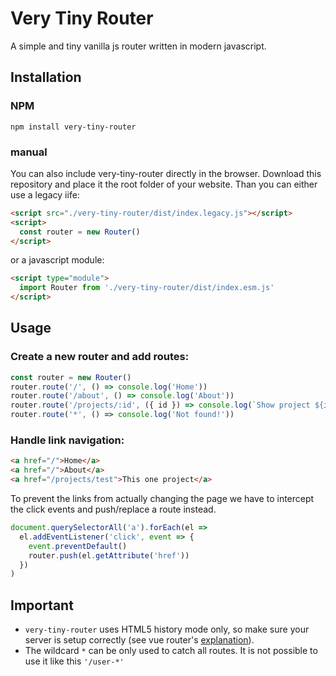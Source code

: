 # Very Tiny Router

A simple and tiny vanilla js router written in modern javascript.

## Installation

### NPM

`npm install very-tiny-router`

### manual

You can also include very-tiny-router directly in the browser. Download this
repository and place it the root folder of your website. Than you can either
use a legacy iife:

```html
<script src="./very-tiny-router/dist/index.legacy.js"></script>
<script>
  const router = new Router()
</script>
```

or a javascript module:

```html
<script type="module">
  import Router from './very-tiny-router/dist/index.esm.js'
</script>
```

## Usage

### Create a new router and add routes:

```js
const router = new Router()
router.route('/', () => console.log('Home'))
router.route('/about', () => console.log('About'))
router.route('/projects/:id', ({ id }) => console.log(`Show project ${id}`))
router.route('*', () => console.log('Not found!'))
```

### Handle link navigation:

```html
<a href="/">Home</a>
<a href="/">About</a>
<a href="/projects/test">This one project</a>
```

To prevent the links from actually changing the page we have to intercept the
click events and push/replace a route instead.

```js
document.querySelectorAll('a').forEach(el =>
  el.addEventListener('click', event => {
    event.preventDefault()
    router.push(el.getAttribute('href'))
  })
)
```

## Important

- `very-tiny-router` uses HTML5 history mode only, so make sure your server is
  setup correctly (see vue router's [explanation](https://router.vuejs.org/guide/essentials/history-mode.html#example-server-configurations)).
- The wildcard `*` can be only used to catch all routes. It is not possible to
  use it like this `'/user-*'`
